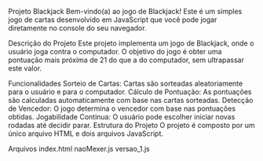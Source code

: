 Projeto Blackjack
Bem-vindo(a) ao jogo de Blackjack! Este é um simples jogo de cartas desenvolvido em JavaScript que você pode jogar diretamente no console do seu navegador.

Descrição do Projeto
Este projeto implementa um jogo de Blackjack, onde o usuário joga contra o computador. O objetivo do jogo é obter uma pontuação mais próxima de 21 do que a do computador, sem ultrapassar este valor.

Funcionalidades
Sorteio de Cartas: Cartas são sorteadas aleatoriamente para o usuário e para o computador.
Cálculo de Pontuação: As pontuações são calculadas automaticamente com base nas cartas sorteadas.
Detecção de Vencedor: O jogo determina o vencedor com base nas pontuações obtidas.
Jogabilidade Continua: O usuário pode escolher iniciar novas rodadas até decidir parar.
Estrutura do Projeto
O projeto é composto por um único arquivo HTML e dois arquivos JavaScript.

Arquivos
index.html
naoMexer.js
versao_1.js